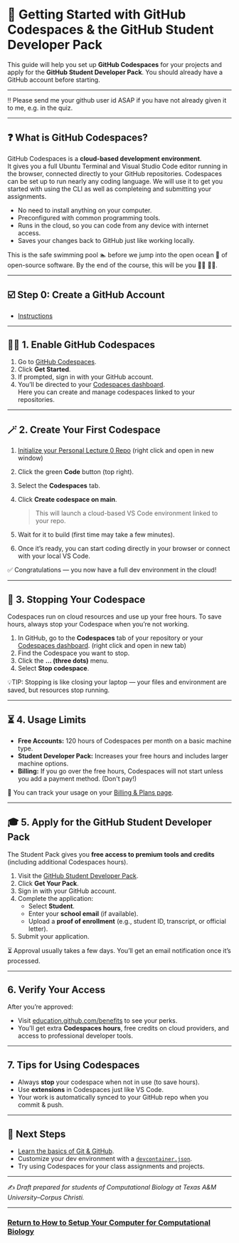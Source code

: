 # 🚀 Getting Started with GitHub Codespaces & the GitHub Student Developer Pack

This guide will help you set up **GitHub Codespaces** for your projects and apply for the **GitHub Student Developer Pack**. You should already have a GitHub account before starting.

---

:bangbang: Please send me your github user id ASAP if you have not already given it to me, e.g. in the quiz. 

---

## ❓ What is GitHub Codespaces?  

GitHub Codespaces is a **cloud-based development environment**.  
It gives you a full Ubuntu Terminal and Visual Studio Code editor running in the browser, connected directly to your GitHub repositories. Codespaces can be set up to run nearly any coding language. We will use it to get you started with using the CLI as well as completeing and submitting your assignments.

- No need to install anything on your computer.  
- Preconfigured with common programming tools.  
- Runs in the cloud, so you can code from any device with internet access.  
- Saves your changes back to GitHub just like working locally.

This is the safe swimming pool :swimmer: before we jump into the open ocean :ocean: of open-source software.  By the end of the course, this will be you :surfing_woman: :surfing_man:.

---

## ☑️ Step 0: Create a GitHub Account 
- [Instructions](howto_github_acct.md) 

---

## :weight_lifting_woman: 1. Enable GitHub Codespaces

1. Go to [GitHub Codespaces](https://github.com/features/codespaces).
2. Click **Get Started**.
4. If prompted, sign in with your GitHub account.
5. You’ll be directed to your [Codespaces dashboard](https://github.com/codespaces).  
   Here you can create and manage codespaces linked to your repositories.

---

## :magic_wand: 2. Create Your First Codespace  	

1. [Initialize your Personal Lecture 0 Repo]()  (right click and open in new window)
2. Click the green **Code** button (top right).
3. Select the **Codespaces** tab.
4. Click **Create codespace on main**.  
   > This will launch a cloud-based VS Code environment linked to your repo.

5. Wait for it to build (first time may take a few minutes).
6. Once it’s ready, you can start coding directly in your browser or connect with your local VS Code.

✅ Congratulations — you now have a full dev environment in the cloud!

---

## 🛑 3. Stopping Your Codespace

Codespaces run on cloud resources and use up your free hours. To save hours, always stop your Codespace when you’re not working.  

1. In GitHub, go to the **Codespaces** tab of your repository or your [Codespaces dashboard](https://github.com/codespaces). (right click and open in new tab)
2. Find the Codespace you want to stop.
3. Click the **… (three dots)** menu.
4. Select **Stop codespace**.  

💡TIP: Stopping is like closing your laptop — your files and environment are saved, but resources stop running.

---

## ⏳ 4. Usage Limits

- **Free Accounts:** 120 hours of Codespaces per month on a basic machine type.  
- **Student Developer Pack:** Increases your free hours and includes larger machine options.  
- **Billing:** If you go over the free hours, Codespaces will not start unless you add a payment method.  (Don't pay!)

🔎 You can track your usage on your [Billing & Plans page](https://github.com/settings/billing/summary).  

---

## 🎓 5. Apply for the GitHub Student Developer Pack 

The Student Pack gives you **free access to premium tools and credits** (including additional Codespaces hours).  

1. Visit the [GitHub Student Developer Pack](https://education.github.com/pack).
2. Click **Get Your Pack**.
3. Sign in with your GitHub account.
4. Complete the application:
   - Select **Student**.
   - Enter your **school email** (if available).
   - Upload a **proof of enrollment** (e.g., student ID, transcript, or official letter).
5. Submit your application.

⏳ Approval usually takes a few days. You’ll get an email notification once it’s processed.

---

## 6. Verify Your Access

After you’re approved:  
- Visit [education.github.com/benefits](https://education.github.com/benefits) to see your perks.  
- You’ll get extra **Codespaces hours**, free credits on cloud providers, and access to professional developer tools.

---

## 7. Tips for Using Codespaces

- Always **stop** your codespace when not in use (to save hours).  
- Use **extensions** in Codespaces just like VS Code.  
- Your work is automatically synced to your GitHub repo when you commit & push.  

---

## 📌 Next Steps

- [Learn the basics of Git & GitHub](https://docs.github.com/en/get-started/quickstart).  
- Customize your dev environment with a [`devcontainer.json`](https://docs.github.com/en/codespaces/setting-up-your-project-for-codespaces/creating-a-codespace-for-your-repository).  
- Try using Codespaces for your class assignments and projects.  

---

✍️ *Draft prepared for students of Computational Biology at Texas A&M University–Corpus Christi.*  


---

### [Return to How to Setup Your Computer for Computational Biology](https://github.com/tamucc-comp-bio/how_to/blob/main/howto_setup_computer.md)
